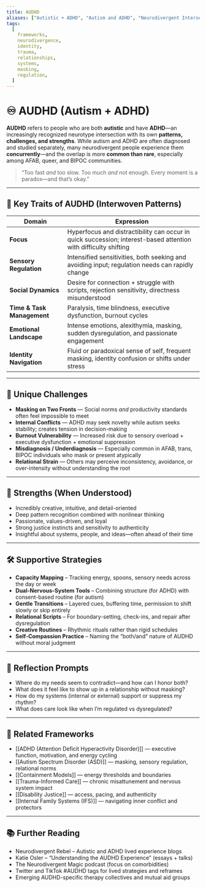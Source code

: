 ```yaml
---
title: AUDHD
aliases: ["Autistic + ADHD", "Autism and ADHD", "Neurodivergent Intersection"]
tags:
  [
    frameworks,
    neurodivergence,
    identity,
    trauma,
    relationships,
    systems,
    masking,
    regulation,
  ]
---
```


<!-- @format -->

# ♾️ AUDHD (Autism + ADHD)

**AUDHD** refers to people who are both **autistic** and have **ADHD**—an increasingly recognized neurotype intersection with its own **patterns, challenges, and strengths**. While autism and ADHD are often diagnosed and studied separately, many neurodivergent people experience them **concurrently**—and the overlap is more **common than rare**, especially among AFAB, queer, and BIPOC communities.

> “Too fast _and_ too slow. Too much _and_ not enough. Every moment is a paradox—and that’s okay.”

---

## 🧠 Key Traits of AUDHD (Interwoven Patterns)

| Domain                     | Expression                                                                                                      |
| -------------------------- | --------------------------------------------------------------------------------------------------------------- |
| **Focus**                  | Hyperfocus and distractibility can occur in quick succession; interest-based attention with difficulty shifting |
| **Sensory Regulation**     | Intensified sensitivities, both seeking and avoiding input; regulation needs can rapidly change                 |
| **Social Dynamics**        | Desire for connection + struggle with scripts, rejection sensitivity, directness misunderstood                  |
| **Time & Task Management** | Paralysis, time blindness, executive dysfunction, burnout cycles                                                |
| **Emotional Landscape**    | Intense emotions, alexithymia, masking, sudden dysregulation, and passionate engagement                         |
| **Identity Navigation**    | Fluid or paradoxical sense of self, frequent masking, identity confusion or shifts under stress                 |

---

## 🧩 Unique Challenges

- **Masking on Two Fronts** — Social norms _and_ productivity standards often feel impossible to meet
- **Internal Conflicts** — ADHD may seek novelty while autism seeks stability; creates tension in decision-making
- **Burnout Vulnerability** — Increased risk due to sensory overload + executive dysfunction + emotional suppression
- **Misdiagnosis / Underdiagnosis** — Especially common in AFAB, trans, BIPOC individuals who mask or present atypically
- **Relational Strain** — Others may perceive inconsistency, avoidance, or over-intensity without understanding the root

---

## 🌟 Strengths (When Understood)

- Incredibly creative, intuitive, and detail-oriented
- Deep pattern recognition combined with nonlinear thinking
- Passionate, values-driven, and loyal
- Strong justice instincts and sensitivity to authenticity
- Insightful about systems, people, and ideas—often ahead of their time

---

## 🛠 Supportive Strategies

- **Capacity Mapping** – Tracking energy, spoons, sensory needs across the day or week
- **Dual-Nervous-System Tools** – Combining structure (for ADHD) with consent-based routine (for autism)
- **Gentle Transitions** – Layered cues, buffering time, permission to shift slowly or skip entirely
- **Relational Scripts** – For boundary-setting, check-ins, and repair after dysregulation
- **Creative Routines** – Rhythmic rituals rather than rigid schedules
- **Self-Compassion Practice** – Naming the “both/and” nature of AUDHD without moral judgment

---

## 💬 Reflection Prompts

- Where do my needs seem to contradict—and how can I honor both?
- What does it feel like to show up in a relationship without masking?
- How do my systems (internal or external) support or suppress my rhythm?
- What does care look like when I’m regulated vs dysregulated?

---

## 🔗 Related Frameworks

- [[ADHD (Attention Deficit Hyperactivity Disorder)]] — executive function, motivation, and energy cycling
- [[Autism Spectrum Disorder (ASD)]] — masking, sensory regulation, relational norms
- [[Containment Models]] — energy thresholds and boundaries
- [[Trauma-Informed Care]] — chronic misattunement and nervous system impact
- [[Disability Justice]] — access, pacing, and authenticity
- [[Internal Family Systems (IFS)]] — navigating inner conflict and protectors

---

## 📚 Further Reading

- Neurodivergent Rebel – Autistic and ADHD lived experience blogs
- Katie Osler – “Understanding the AUDHD Experience” (essays + talks)
- The Neurodivergent Magic podcast (focus on comorbidities)
- Twitter and TikTok #AUDHD tags for lived strategies and reframes
- Emerging AUDHD-specific therapy collectives and mutual aid groups
